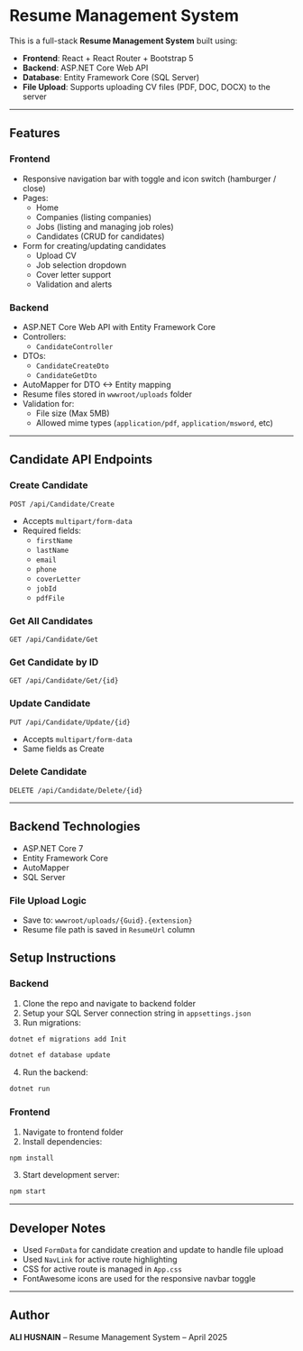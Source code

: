 # Resume Management System

This is a full-stack **Resume Management System** built using:
- **Frontend**: React + React Router + Bootstrap 5
- **Backend**: ASP.NET Core Web API
- **Database**: Entity Framework Core (SQL Server)
- **File Upload**: Supports uploading CV files (PDF, DOC, DOCX) to the server

---

## Features

### Frontend
- Responsive navigation bar with toggle and icon switch (hamburger / close)
- Pages:
  - Home
  - Companies (listing companies)
  - Jobs (listing and managing job roles)
  - Candidates (CRUD for candidates)
- Form for creating/updating candidates
  - Upload CV
  - Job selection dropdown
  - Cover letter support
  - Validation and alerts

### Backend
- ASP.NET Core Web API with Entity Framework Core
- Controllers:
  - `CandidateController`
- DTOs:
  - `CandidateCreateDto`
  - `CandidateGetDto`
- AutoMapper for DTO <-> Entity mapping
- Resume files stored in `wwwroot/uploads` folder
- Validation for:
  - File size (Max 5MB)
  - Allowed mime types (`application/pdf`, `application/msword`, etc)

---

## Candidate API Endpoints

### Create Candidate
`POST /api/Candidate/Create`
- Accepts `multipart/form-data`
- Required fields:
  - `firstName`
  - `lastName`
  - `email`
  - `phone`
  - `coverLetter`
  - `jobId`
  - `pdfFile`

### Get All Candidates
`GET /api/Candidate/Get`

### Get Candidate by ID
`GET /api/Candidate/Get/{id}`

### Update Candidate
`PUT /api/Candidate/Update/{id}`
- Accepts `multipart/form-data`
- Same fields as Create

### Delete Candidate
`DELETE /api/Candidate/Delete/{id}`

---

## Backend Technologies
- ASP.NET Core 7
- Entity Framework Core
- AutoMapper
- SQL Server

### File Upload Logic
- Save to: `wwwroot/uploads/{Guid}.{extension}`
- Resume file path is saved in `ResumeUrl` column


## Setup Instructions

### Backend
1. Clone the repo and navigate to backend folder
2. Setup your SQL Server connection string in `appsettings.json`
3. Run migrations:
```bash
dotnet ef migrations add Init
```
```bash
dotnet ef database update
```
4. Run the backend:
```bash
dotnet run
```

### Frontend
1. Navigate to frontend folder
2. Install dependencies:
```bash
npm install
```
3. Start development server:
```bash
npm start
```

---

## Developer Notes
- Used `FormData` for candidate creation and update to handle file upload
- Used `NavLink` for active route highlighting
- CSS for active route is managed in `App.css`
- FontAwesome icons are used for the responsive navbar toggle

---

## Author
**ALI HUSNAIN** – Resume Management System – April 2025

